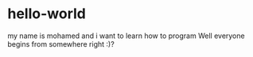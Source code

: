 # hello-world
my name is mohamed and i want to learn how to program
Well everyone begins from somewhere right :)?
